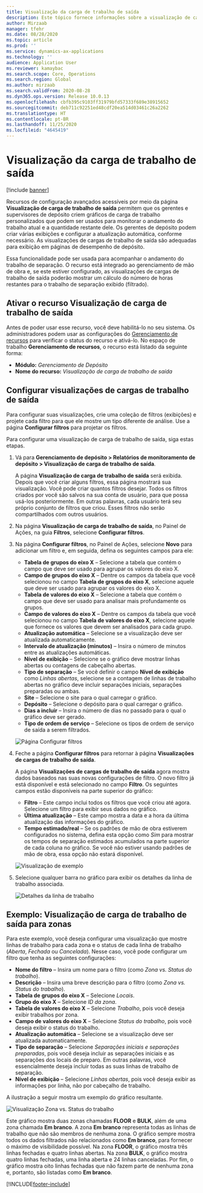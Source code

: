 ```yaml
---
title: Visualização da carga de trabalho de saída
description: Este tópico fornece informações sobre a visualização de carga de trabalho de saída. Essa funcionalidade permite que os gerentes e supervisores de depósito criem gráficos de carga de trabalho personalizados que podem ser usados para monitorar o andamento do trabalho atual e a quantidade restante dele. Os gerentes de depósito podem criar várias exibições e configurar a atualização automática, conforme necessário.
author: Mirzaab
manager: tfehr
ms.date: 08/28/2020
ms.topic: article
ms.prod: ''
ms.service: dynamics-ax-applications
ms.technology: ''
audience: Application User
ms.reviewer: kamaybac
ms.search.scope: Core, Operations
ms.search.region: Global
ms.author: mirzaab
ms.search.validFrom: 2020-08-28
ms.dyn365.ops.version: Release 10.0.13
ms.openlocfilehash: cbfb395c9103ff31979bfd57333f689e38915652
ms.sourcegitcommit: deb711c92251ed48cdf20ea514d03461c26a2262
ms.translationtype: HT
ms.contentlocale: pt-BR
ms.lasthandoff: 11/25/2020
ms.locfileid: "4645419"
---
```

# <a name="outbound-workload-visualization"></a>Visualização da carga de trabalho de saída

[!include [banner](../includes/banner.md)]

Recursos de configuração avançados acessíveis por meio da página **Visualização de carga de trabalho de saída** permitem que os gerentes e supervisores de depósito criem gráficos de carga de trabalho personalizados que podem ser usados para monitorar o andamento do trabalho atual e a quantidade restante dele. Os gerentes de depósito podem criar várias exibições e configurar a atualização automática, conforme necessário. As visualizações de cargas de trabalho de saída são adequadas para exibição em páginas de desempenho de depósito.

Essa funcionalidade pode ser usada para acompanhar o andamento do trabalho de separação. O recurso está integrado ao gerenciamento de mão de obra e, se este estiver configurado, as visualizações de cargas de trabalho de saída poderão mostrar um cálculo do número de horas restantes para o trabalho de separação exibido (filtrado).

## <a name="turn-on-the-outbound-workload-visualization-feature"></a>Ativar o recurso Visualização de carga de trabalho de saída

Antes de poder usar esse recurso, você deve habilitá-lo no seu sistema. Os administradores podem usar as configurações do [Gerenciamento de recursos](../../fin-ops-core/fin-ops/get-started/feature-management/feature-management-overview.md) para verificar o status do recurso e ativá-lo. No espaço de trabalho **Gerenciamento de recursos**, o recurso está listado da seguinte forma:

- **Módulo:** *Gerenciamento de Depósito*
- **Nome do recurso:** *Visualização de carga de trabalho de saída*

## <a name="set-up-outbound-workload-visualizations"></a>Configurar visualizações de cargas de trabalho de saída

Para configurar suas visualizações, crie uma coleção de filtros (exibições) e projete cada filtro para que ele mostre um tipo diferente de análise. Use a página **Configurar filtros** para projetar os filtros.

Para configurar uma visualização de carga de trabalho de saída, siga estas etapas.

1. Vá para **Gerenciamento de depósito \> Relatórios de monitoramento de depósito \> Visualização de carga de trabalho de saída**.

    A página **Visualização de carga de trabalho de saída** será exibida. Depois que você criar alguns filtros, essa página mostrará sua visualização. Você pode criar quantos filtros desejar. Todos os filtros criados por você são salvos na sua conta de usuário, para que possa usá-los posteriormente. Em outras palavras, cada usuário terá seu próprio conjunto de filtros que criou. Esses filtros não serão compartilhados com outros usuários.

1. Na página **Visualização de carga de trabalho de saída**, no Painel de Ações, na guia **Filtros**, selecione **Configurar filtros**.
1. Na página **Configurar filtros**, no Painel de Ações, selecione **Novo** para adicionar um filtro e, em seguida, defina os seguintes campos para ele:

    - **Tabela de grupos do eixo X** – Selecione a tabela que contém o campo que deve ser usado para agrupar os valores do eixo X.
    - **Campo de grupos do eixo X** – Dentre os campos da tabela que você selecionou no campo **Tabela de grupos do eixo X**, selecione aquele que deve ser usado para agrupar os valores do eixo X.
    - **Tabela de valores do eixo X** – Selecione a tabela que contém o campo que deve ser usado para analisar mais profundamente os grupos.
    - **Campo de valores do eixo X** – Dentre os campos da tabela que você selecionou no campo **Tabela de valores do eixo X**, selecione aquele que fornece os valores que devem ser analisados para cada grupo.
    - **Atualização automática** – Selecione se a visualização deve ser atualizada automaticamente.
    - **Intervalo de atualização (minutos)** – Insira o número de minutos entre as atualizações automáticas.
    - **Nível de exibição** – Selecione se o gráfico deve mostrar linhas abertas ou contagens de cabeçalho abertas.
    - **Tipo de separação** – Se você definir o campo **Nível de exibição** como _Linhas abertas_, selecione se a contagem de linhas de trabalho abertas no gráfico deve incluir separações iniciais, separações preparadas ou ambas.
    - **Site** – Selecione o site para o qual carregar o gráfico.
    - **Depósito** – Selecione o depósito para o qual carregar o gráfico.
    - **Dias a incluir** – Insira o número de dias no passado para o qual o gráfico deve ser gerado.
    - **Tipo de ordem de serviço** – Selecione os tipos de ordem de serviço de saída a serem filtrados.

    ![Página Configurar filtros](media/work-viz-filters-1.png "Página Configurar filtros")

1. Feche a página **Configurar filtros** para retornar à página **Visualizações de cargas de trabalho de saída**.

    A página **Visualizações de cargas de trabalho de saída** agora mostra dados baseados nas suas novas configurações de filtro. O novo filtro já está disponível e está selecionado no campo **Filtro**. Os seguintes campos estão disponíveis na parte superior do gráfico:

    - **Filtro** – Este campo inclui todos os filtros que você criou até agora. Selecione um filtro para exibir seus dados no gráfico.
    - **Última atualização** – Este campo mostra a data e a hora da última atualização das informações do gráfico.
    - **Tempo estimado/real** – Se os padrões de mão de obra estiverem configurados no sistema, defina esta opção como *Sim* para mostrar os tempos de separação estimados acumulados na parte superior de cada coluna no gráfico. Se você não estiver usando padrões de mão de obra, essa opção não estará disponível.

    ![Visualização de exemplo](media/work-viz-chart.png "Visualização de exemplo")

1. Selecione qualquer barra no gráfico para exibir os detalhes da linha de trabalho associada.

    ![Detalhes da linha de trabalho](media/work-viz-work-details.png "Detalhes da linha de trabalho")

## <a name="example-outbound-workload-visualization-for-zones"></a>Exemplo: Visualização de carga de trabalho de saída para zonas

Para este exemplo, você deseja configurar uma visualização que mostre linhas de trabalho para cada zona e o status de cada linha de trabalho (_Aberta_, _Fechada_ ou _Cancelada_). Nesse caso, você pode configurar um filtro que tenha as seguintes configurações:

- **Nome do filtro** – Insira um nome para o filtro (como _Zona vs. Status do trabalho_).
- **Descrição** – Insira uma breve descrição para o filtro (como _Zona vs. Status do trabalho_).
- **Tabela de grupos do eixo X** – Selecione _Locais_.
- **Grupo do eixo X** – Selecione _ID da zona_.
- **Tabela de valores do eixo X** – Selecione _Trabalho_, pois você deseja exibir trabalhos por zona.
- **Campo de valores do eixo X** – Selecione _Status do trabalho_, pois você deseja exibir o status do trabalho.
- **Atualização automática** – Selecione se a visualização deve ser atualizada automaticamente.
- **Tipo de separação** – Selecione _Separações iniciais e separações preparadas_, pois você deseja incluir as separações iniciais e as separações dos locais de preparo. Em outras palavras, você essencialmente deseja incluir todas as suas linhas de trabalho de separação.
- **Nível de exibição** – Selecione _Linhas abertas_, pois você deseja exibir as informações por linha, não por cabeçalho de trabalho.

A ilustração a seguir mostra um exemplo do gráfico resultante.

![Visualização Zona vs. Status do trabalho](media/work-viz-chart.png "Visualização Zona vs. Status do trabalho")

Este gráfico mostra duas zonas chamadas **FLOOR** e **BULK**, além de uma zona chamada **Em branco**. A zona **Em branco** representa todas as linhas de trabalho que não são membros de nenhuma zona. O gráfico sempre mostra todos os dados filtrados não relacionados como **Em branco**, para fornecer o máximo de visibilidade possível. Na zona **FLOOR**, o gráfico mostra três linhas fechadas e quatro linhas abertas. Na zona **BULK**, o gráfico mostra quatro linhas fechadas, uma linha aberta e 24 linhas canceladas. Por fim, o gráfico mostra oito linhas fechadas que não fazem parte de nenhuma zona e, portanto, são listadas como **Em branco**.


[!INCLUDE[footer-include](../../includes/footer-banner.md)]